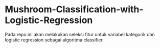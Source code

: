 # Mushroom-Classification-with-Logistic-Regression
Pada repo ini akan melakukan seleksi fitur untuk variabel kategorik dan logistic regression sebagai algoritma classifier.
